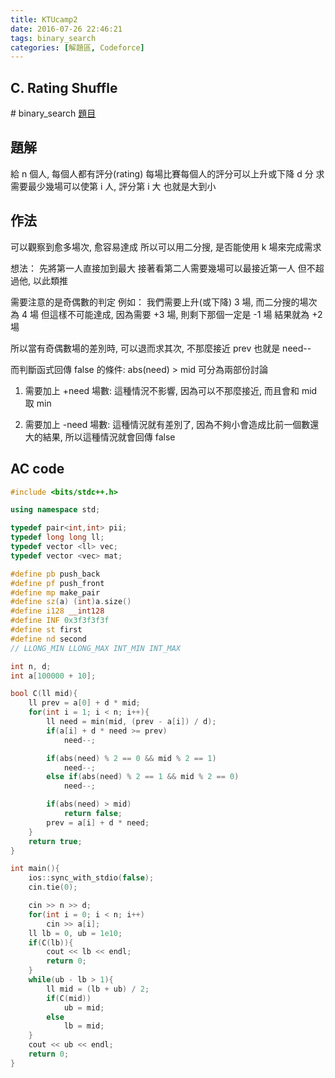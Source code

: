 ```yaml
---
title: KTUcamp2
date: 2016-07-26 22:46:21
tags: binary_search
categories: [解題區, Codeforce]
---
```


## C. Rating Shuffle
\# binary_search
[題目](http://codeforces.com/gym/100738/problem/C)

## 題解
給 n 個人, 每個人都有評分(rating)
每場比賽每個人的評分可以上升或下降 d 分
求需要最少幾場可以使第 i 人, 評分第 i 大
也就是大到小

## 作法
可以觀察到愈多場次, 愈容易達成
所以可以用二分搜, 是否能使用 k 場來完成需求

想法： 先將第一人直接加到最大
接著看第二人需要幾場可以最接近第一人
但不超過他, 以此類推

需要注意的是奇偶數的判定
例如： 我們需要上升(或下降) 3 場, 而二分搜的場次為 4 場
但這樣不可能達成, 因為需要 +3 場, 則剩下那個一定是 -1 場
結果就為 +2 場

所以當有奇偶數場的差別時, 可以退而求其次, 不那麼接近 prev
也就是 need--

而判斷函式回傳 false 的條件: abs(need) > mid
可分為兩部份討論
1. 需要加上 +need 場數: 這種情況不影響, 因為可以不那麼接近, 而且會和 mid 取 min

2. 需要加上 -need 場數: 這種情況就有差別了, 因為不夠小會造成比前一個數還大的結果, 所以這種情況就會回傳 false

## AC code
```cpp
#include <bits/stdc++.h>

using namespace std;

typedef pair<int,int> pii;
typedef long long ll;
typedef vector <ll> vec;
typedef vector <vec> mat;

#define pb push_back
#define pf push_front
#define mp make_pair
#define sz(a) (int)a.size()
#define i128 __int128
#define INF 0x3f3f3f3f
#define st first
#define nd second
// LLONG_MIN LLONG_MAX INT_MIN INT_MAX

int n, d;
int a[100000 + 10];

bool C(ll mid){
    ll prev = a[0] + d * mid;
    for(int i = 1; i < n; i++){
        ll need = min(mid, (prev - a[i]) / d);
        if(a[i] + d * need >= prev)
            need--;

        if(abs(need) % 2 == 0 && mid % 2 == 1)
            need--;
        else if(abs(need) % 2 == 1 && mid % 2 == 0)
            need--;

        if(abs(need) > mid)
            return false;
        prev = a[i] + d * need;
    }
    return true;
}

int main(){
    ios::sync_with_stdio(false);
    cin.tie(0);

    cin >> n >> d;
    for(int i = 0; i < n; i++)
        cin >> a[i];
    ll lb = 0, ub = 1e10;
    if(C(lb)){
        cout << lb << endl;
        return 0;
    }
    while(ub - lb > 1){
        ll mid = (lb + ub) / 2;
        if(C(mid))
            ub = mid;
        else
            lb = mid;
    }
    cout << ub << endl;
    return 0;
}
```
